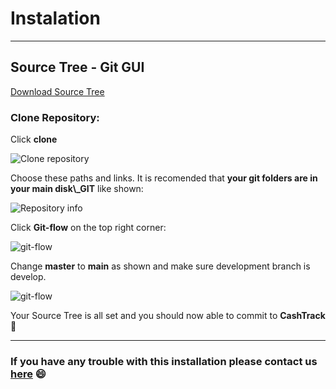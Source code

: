 # Instalation

---

## Source Tree -  Git GUI

<a href="https://www.sourcetreeapp.com/" target="_blank">Download Source Tree</a>

### Clone Repository:

Click **clone**

![Clone repository](https://github.com/eusouorui/CashTrack/blob/develop/CashTrack/imgs/installation/sourcetree/clone-button.png)

Choose these paths and links. It is recomended that **your git folders are in your main disk\\_GIT** like shown:

![Repository info](https://github.com/eusouorui/CashTrack/blob/develop/CashTrack/imgs/installation/sourcetree/clone-paths.png)

Click **Git-flow** on the top right corner:

![git-flow](https://github.com/eusouorui/CashTrack/blob/develop/CashTrack/imgs/installation/sourcetree/git-flow-click.png)

Change **master** to **main** as shown and make sure development branch is develop. 

![git-flow](https://github.com/eusouorui/CashTrack/blob/develop/CashTrack/imgs/installation/sourcetree/git-flow-fields.png)

Your Source Tree is all set and you should now able to commit to **CashTrack** :rocket:

---

### If you have any trouble with this installation please contact us [here](https://github.com/eusouorui) :smile:







